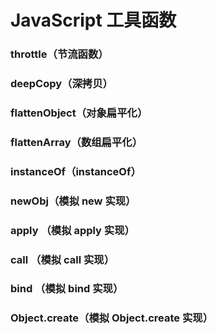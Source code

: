 # JavaScript 工具函数

### throttle（节流函数）
### deepCopy（深拷贝）
### flattenObject（对象扁平化）
### flattenArray（数组扁平化）
### instanceOf（instanceOf）
### newObj（模拟 new 实现）
### apply （模拟 apply 实现）
### call （模拟 call 实现）
### bind （模拟 bind 实现）
### Object.create（模拟 Object.create 实现）